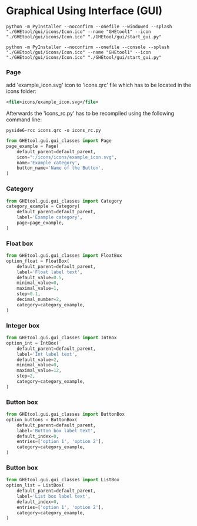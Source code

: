 # Graphical Using Interface (GUI)

```{commandline}
python -m PyInstaller --noconfirm --onefile --windowed --splash "./GHEtool/gui/icons/Icon.ico" --name "GHEtool1" --icon "./GHEtool/gui/icons/Icon.ico" "./GHEtool/gui/start_gui.py"
```

```{commandline}
python -m PyInstaller --noconfirm --onefile --console --splash "./GHEtool/gui/icons/Icon.ico" --name "GHEtool1" --icon "./GHEtool/gui/icons/Icon.ico" "./GHEtool/gui/start_gui.py"
```



### Page

add 'example_icon.svg' icon to 'icons.qrc' file which has to be located in the icons folder:

```xml
<file>icons/example_icon.svg</file>
```

Afterwards the 'icons_rc.py' has to be recompiled using the following command line:

```{commandline}
pyside6-rcc icons.qrc -o icons_rc.py
```



```python
from GHEtool.gui.gui_classes import Page
page_example = Page(
    default_parent=default_parent, 
    icon=":/icons/icons/example_icon.svg",
    name='Example category',
    button_name='Name of the Button',
)
```

### Category

```python
from GHEtool.gui.gui_classes import Category
category_example = Category(
    default_parent=default_parent, 
    label='Example category', 
    page=page_example,
)
```


### Float box

```python
from GHEtool.gui.gui_classes import FloatBox
option_float = FloatBox(
    default_parent=default_parent, 
    label='Float label text', 
    default_value=0.5, 
    minimal_value=0, 
    maximal_value=1,
    step=0.1,
    decimal_number=2,
    category=category_example,
)
```

### Integer box

```python
from GHEtool.gui.gui_classes import IntBox
option_int = IntBox(
    default_parent=default_parent, 
    label='Int label text', 
    default_value=2, 
    minimal_value=0, 
    maximal_value=12,
    step=2,
    category=category_example,
)
```

### Button box

```python
from GHEtool.gui.gui_classes import ButtonBox
option_buttons = ButtonBox(
    default_parent=default_parent, 
    label='Button box label text', 
    default_index=0,
    entries=['option 1', 'option 2'],
    category=category_example,
)
```

### Button box

```python
from GHEtool.gui.gui_classes import ListBox
option_list = ListBox(
    default_parent=default_parent, 
    label='List box label text', 
    default_index=0,
    entries=['option 1', 'option 2'],
    category=category_example,
)
```